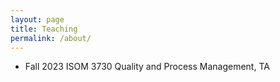 ```yaml
---
layout: page
title: Teaching
permalink: /about/
---
```


* Fall 2023 ISOM 3730 Quality and Process Management, TA